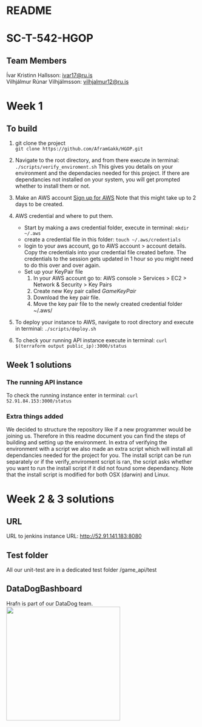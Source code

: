 # README  
# SC-T-542-HGOP  
## Team Members  
Ívar Kristinn Hallsson: ivar17@ru.is      
Vilhjálmur Rúnar Vilhjálmsson: vilhjalmur12@ru.is  

# Week 1  
## To build  
1. git clone the project  
    `git clone https://github.com/AframGakk/HGOP.git`  
2. Navigate to the root directory, and from there execute in terminal:
    `./scripts/verify_enviroment.sh`
    This gives you details on your environment and the dependacies needed for this project. If there are dependancies not installed on your system, you will get prompted whether to install them or not.
3. Make an AWS account
    [Sign up for AWS](https://aws.amazon.com/education/awseducate/)
    Note that this might take up to 2 days to be created.

4. AWS credential and where to put them.
    * Start by making a aws credential folder, execute in terminal:
        `mkdir ~/.aws`
    * create a credential file in this folder:
        `touch ~/.aws/credentials`
    * login to your aws account, go to AWS account > account details. Copy the credentials into your credential file created before. The credentials to the session gets updated in 1 hour so you might need to do this over and over again.
    * Set up your KeyPair file
        1. In your AWS account go to:
            AWS console > Services > EC2 > Network & Security > Key Pairs
        2. Create new Key pair called *GameKeyPair*
        3. Download the key pair file.
        4. Move the key pair file to the newly created credential folder ~/.aws/
5. To deploy your instance to AWS, navigate to root directory and execute in terminal:
    `./scripts/deploy.sh`
6. To check your running API instance execute in terminal:
    `curl $(terraform output public_ip):3000/status`  

## Week 1 solutions

### The running API instance  
To check the running instance enter in terminal:
`curl 52.91.84.153:3000/status`

### Extra things added
We decided to structure the repository like if a new programmer would be joining us. Therefore in this readme document you can find the steps of building and setting up the environment. In extra of verifying the environment with a script we also made an extra script which will install all dependancies needed for the project for you. The install script can be run separately or if the verify_enviroment script is ran, the script asks whether you want to run the install script if it did not found some dependancy. Note that the install script is modified for both OSX (darwin) and Linux.

# Week 2 & 3 solutions
## URL  
URL to jenkins instance
URL: http://52.91.141.183:8080

## Test folder    
All our unit-test are in a dedicated test folder /game_api/test  

## DataDogBashboard  
Hrafn is part of our DataDog team.  
<img src="resources/img/DataDogBashboard.jpg" width="300" height="300"></img>


